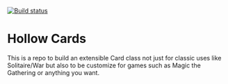 [![Build status](https://ci.appveyor.com/api/projects/status/7vxbuhq0rl7oxlmw/branch/develop?svg=true)](https://ci.appveyor.com/project/mholloway24/hollowcards/branch/develop)

# Hollow Cards
This is a repo to build an extensible Card class not just for classic uses like Solitaire/War but also to be customize for games such as Magic the Gathering or anything you want.
